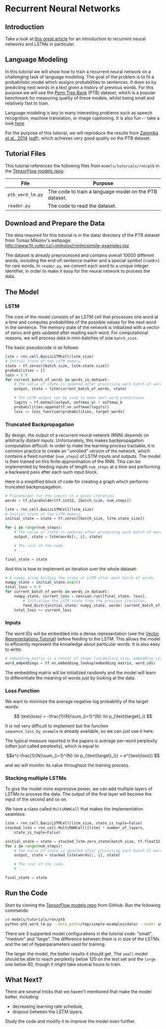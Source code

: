 # Recurrent Neural Networks

## Introduction

Take a look at [this great article](http://colah.github.io/posts/2015-08-Understanding-LSTMs/)
for an introduction to recurrent neural networks and LSTMs in particular.

## Language Modeling

In this tutorial we will show how to train a recurrent neural network on
a challenging task of language modeling. The goal of the problem is to fit a
probabilistic model which assigns probabilities to sentences. It does so by
predicting next words in a text given a history of previous words. For this
purpose we will use the [Penn Tree Bank](https://catalog.ldc.upenn.edu/ldc99t42)
(PTB) dataset, which is a popular benchmark for measuring quality of these
models, whilst being small and relatively fast to train.

Language modeling is key to many interesting problems such as speech
recognition, machine translation, or image captioning. It is also fun --
take a look [here](http://karpathy.github.io/2015/05/21/rnn-effectiveness/).

For the purpose of this tutorial, we will reproduce the results from
[Zaremba et al., 2014](http://arxiv.org/abs/1409.2329)
([pdf](http://arxiv.org/pdf/1409.2329.pdf)), which achieves very good quality
on the PTB dataset.

## Tutorial Files

This tutorial references the following files from `models/tutorials/rnn/ptb` in the [TensorFlow models repo](https://github.com/tensorflow/models):

File | Purpose
--- | ---
`ptb_word_lm.py` | The code to train a language model on the PTB dataset.
`reader.py` | The code to read the dataset.

## Download and Prepare the Data

The data required for this tutorial is in the data/ directory of the
PTB dataset from Tomas Mikolov's webpage:
http://www.fit.vutbr.cz/~imikolov/rnnlm/simple-examples.tgz

The dataset is already preprocessed and contains overall 10000 different words,
including the end-of-sentence marker and a special symbol (\<unk\>) for rare
words. In `reader.py`, we convert each word to a unique integer identifier,
in order to make it easy for the neural network to process the data.

## The Model

### LSTM

The core of the model consists of an LSTM cell that processes one word at a
time and computes probabilities of the possible values for the next word in the
sentence. The memory state of the network is initialized with a vector of zeros
and gets updated after reading each word. For computational reasons, we will
process data in mini-batches of size `batch_size`.

The basic pseudocode is as follows:

```python
lstm = rnn_cell.BasicLSTMCell(lstm_size)
# Initial state of the LSTM memory.
state = tf.zeros([batch_size, lstm.state_size])
probabilities = []
loss = 0.0
for current_batch_of_words in words_in_dataset:
    # The value of state is updated after processing each batch of words.
    output, state = lstm(current_batch_of_words, state)

    # The LSTM output can be used to make next word predictions
    logits = tf.matmul(output, softmax_w) + softmax_b
    probabilities.append(tf.nn.softmax(logits))
    loss += loss_function(probabilities, target_words)
```

### Truncated Backpropagation

By design, the output of a recurrent neural network (RNN) depends on arbitrarily
distant inputs. Unfortunately, this makes backpropagation computation difficult.
In order to make the learning process tractable, it is common practice to create
an "unrolled" version of the network, which contains a fixed number
(`num_steps`) of LSTM inputs and outputs. The model is then trained on this
finite approximation of the RNN. This can be implemented by feeding inputs of
length `num_steps` at a time and performing a backward pass after each
such input block.

Here is a simplified block of code for creating a graph which performs
truncated backpropagation:

```python
# Placeholder for the inputs in a given iteration.
words = tf.placeholder(tf.int32, [batch_size, num_steps])

lstm = rnn_cell.BasicLSTMCell(lstm_size)
# Initial state of the LSTM memory.
initial_state = state = tf.zeros([batch_size, lstm.state_size])

for i in range(num_steps):
    # The value of state is updated after processing each batch of words.
    output, state = lstm(words[:, i], state)

    # The rest of the code.
    # ...

final_state = state
```

And this is how to implement an iteration over the whole dataset:

```python
# A numpy array holding the state of LSTM after each batch of words.
numpy_state = initial_state.eval()
total_loss = 0.0
for current_batch_of_words in words_in_dataset:
    numpy_state, current_loss = session.run([final_state, loss],
        # Initialize the LSTM state from the previous iteration.
        feed_dict={initial_state: numpy_state, words: current_batch_of_words})
    total_loss += current_loss
```

### Inputs

The word IDs will be embedded into a dense representation (see the
[Vector Representations Tutorial](../../tutorials/word2vec/index.md)) before feeding to
the LSTM. This allows the model to efficiently represent the knowledge about
particular words. It is also easy to write:

```python
# embedding_matrix is a tensor of shape [vocabulary_size, embedding size]
word_embeddings = tf.nn.embedding_lookup(embedding_matrix, word_ids)
```

The embedding matrix will be initialized randomly and the model will learn to
differentiate the meaning of words just by looking at the data.

### Loss Function

We want to minimize the average negative log probability of the target words:

$$ \text{loss} = -\frac{1}{N}\sum_{i=1}^{N} \ln p_{\text{target}_i} $$

It is not very difficult to implement but the function
`sequence_loss_by_example` is already available, so we can just use it here.

The typical measure reported in the papers is average per-word perplexity (often
just called perplexity), which is equal to

$$e^{-\frac{1}{N}\sum_{i=1}^{N} \ln p_{\text{target}_i}} = e^{\text{loss}} $$

and we will monitor its value throughout the training process.

### Stacking multiple LSTMs

To give the model more expressive power, we can add multiple layers of LSTMs
to process the data. The output of the first layer will become the input of
the second and so on.

We have a class called `MultiRNNCell` that makes the implementation seamless:

```python
lstm = rnn_cell.BasicLSTMCell(lstm_size, state_is_tuple=False)
stacked_lstm = rnn_cell.MultiRNNCell([lstm] * number_of_layers,
    state_is_tuple=False)

initial_state = state = stacked_lstm.zero_state(batch_size, tf.float32)
for i in range(num_steps):
    # The value of state is updated after processing each batch of words.
    output, state = stacked_lstm(words[:, i], state)

    # The rest of the code.
    # ...

final_state = state
```

## Run the Code

Start by cloning the [TensorFlow models repo](https://github.com/tensorflow/models) from GitHub. Run the following commands:

```bash
cd models/tutorials/rnn/ptb
python ptb_word_lm.py --data_path=/tmp/simple-examples/data/ --model small
```

There are 3 supported model configurations in the tutorial code: "small",
"medium" and "large". The difference between them is in size of the LSTMs and
the set of hyperparameters used for training.

The larger the model, the better results it should get. The `small` model should
be able to reach perplexity below 120 on the test set and the `large` one below
80, though it might take several hours to train.

## What Next?

There are several tricks that we haven't mentioned that make the model better,
including:

* decreasing learning rate schedule,
* dropout between the LSTM layers.

Study the code and modify it to improve the model even further.
